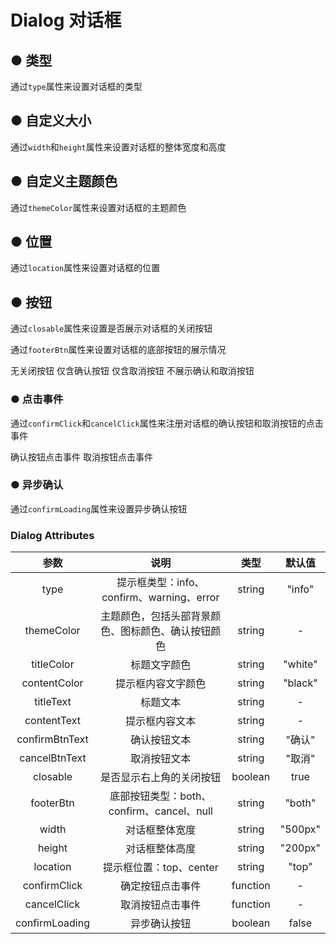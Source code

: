 <script lang="ts" setup>
    import { ref } from 'vue'
    // 是否展示对话框组件
    let isShow: any = ref([false, false, false, false]);
    // 点击按钮显示对应对话框
    let clickToShow = (i:number) => {
        isShow.value.forEach((item:boolean, index:number) => isShow.value[index] = false);
        isShow.value[i] = true;
    }
       // 自定义确认按钮点击事件
    let confirmClick = () => {
        window.alert("点击了确认按钮");
    }
    // 自定义取消按钮点击事件
    let cancelClick = () => {
        window.alert("点击了取消按钮");
    }
</script>
# Dialog 对话框

## ● 类型
<p>通过<code>type</code>属性来设置对话框的类型</P>
<div class="borderBox">
</div>

## ● 自定义大小
<p>通过<code>width</code>和<code>height</code>属性来设置对话框的整体宽度和高度</P>
<div class="borderBox">

</div>

## ● 自定义主题颜色
<p>通过<code>themeColor</code>属性来设置对话框的主题颜色</P>
<div class="borderBox">

</div>

## ● 位置
<p>通过<code>location</code>属性来设置对话框的位置</P>
<div class="borderBox">

</div>

## ● 按钮
<p>通过<code>closable</code>属性来设置是否展示对话框的关闭按钮</P>
<p>通过<code>footerBtn</code>属性来设置对话框的底部按钮的展示情况</P>
<div class="borderBox">
     <div>
            <k-button :onclick = "() => {clickToShow(0)}">无关闭按钮</k-button>
            <k-button :onclick = "() => {clickToShow(1)}">仅含确认按钮</k-button>
            <k-button :onclick = "() => {clickToShow(2)}">仅含取消按钮</k-button>
            <k-button :onclick = "() => {clickToShow(3)}">不展示确认和取消按钮</k-button>
        <k-dialog v-if = "isShow[0]"
            titleText = "对话框标题"
            contentText = "提示内容提示内容提示内容提示内容提示内容提示内容提示内容提示内容提示内容提示内容提示内容提示内容提示内容"
            :closable = false
        ></k-dialog>
        <k-dialog v-if = "isShow[1]"
            titleText = "对话框标题"
            contentText = "提示内容提示内容提示内容提示内容提示内容提示内容提示内容提示内容提示内容提示内容提示内容提示内容提示内容"
            footerBtn="confirm"
        ></k-dialog>
        <k-dialog v-if = "isShow[2]"
            titleText = "对话框标题"
            contentText = "提示内容提示内容提示内容提示内容提示内容提示内容提示内容提示内容提示内容提示内容提示内容提示内容提示内容"
            footerBtn="cancel"
        ></k-dialog>
        <k-dialog v-if = "isShow[3]"
            titleText = "对话框标题"
            contentText = "提示内容提示内容提示内容提示内容提示内容提示内容提示内容提示内容提示内容提示内容提示内容提示内容提示内容"
            footerBtn="null"
        ></k-dialog> 
    </div>
</div>

### ● 点击事件
<p>通过<code>confirmClick</code>和<code>cancelClick</code>属性来注册对话框的确认按钮和取消按钮的点击事件</P>
<div class="borderBox">
    <div>
            <k-button :onclick = "() => {clickToShow(0)}">确认按钮点击事件</k-button>
            <k-button :onclick = "() => {clickToShow(1)}">取消按钮点击事件</k-button>       
        <k-dialog v-if = "isShow[0]"
            titleText = "对话框标题"
            contentText = "提示内容提示内容提示内容提示内容提示内容提示内容提示内容提示内容提示内容提示内容提示内容提示内容提示内容"
            :confirmClick="confirmClick"
        ></k-dialog>
        <k-dialog v-if = "isShow[1]"
            titleText = "对话框标题"
            contentText = "提示内容提示内容提示内容提示内容提示内容提示内容提示内容提示内容提示内容提示内容提示内容提示内容提示内容"
            :cancelClick="cancelClick"
        ></k-dialog>
    </div>
</div>

### ● 异步确认
<p>通过<code>confirmLoading</code>属性来设置异步确认按钮</P>
<div class="borderBox">

</div>

### Dialog Attributes
|      参数      |                        说明                        |   类型   | 默认值  |
| :----------------: | :------------------------------------------------: | :------: | :-----: |
|      type      |     提示框类型：info、confirm、warning、error      |  string  | "info"  |
|   themeColor   | 主题颜色，包括头部背景颜色、图标颜色、确认按钮颜色 |  string  |    -    |
|   titleColor   |                    标题文字颜色                    |  string  | "white" |
|  contentColor  |                 提示框内容文字颜色                 |  string  | "black" |
|   titleText    |                      标题文本                      |  string  |    -    |
|  contentText   |                   提示框内容文本                   |  string  |    -    |
| confirmBtnText |                    确认按钮文本                    |  string  | "确认"  |
| cancelBtnText  |                    取消按钮文本                    |  string  | "取消"  |
|    closable    |              是否显示右上角的关闭按钮              | boolean  |  true   |
|   footerBtn    |     底部按钮类型：both、confirm、cancel、null      |  string  | "both"  |
|     width      |                   对话框整体宽度                   |  string  | "500px" |
|     height     |                   对话框整体高度                   |  string  | "200px" |
|    location    |              提示框位置：top、center               |  string  |  "top"  |
|  confirmClick  |                  确定按钮点击事件                  | function |    -    |
|  cancelClick   |                  取消按钮点击事件                  | function |    -    |
| confirmLoading |                    异步确认按钮                    | boolean  |  false  |